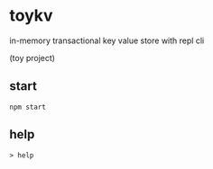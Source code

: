# toykv

in-memory transactional key value store with repl cli

(toy project)

## start

```
npm start
```

## help

```
> help
```
